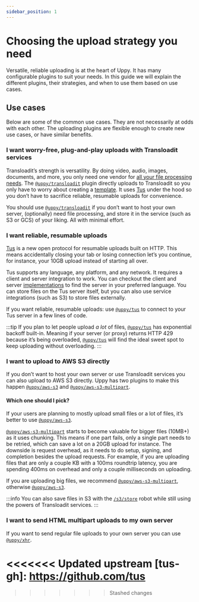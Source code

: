 ```yaml
---
sidebar_position: 1
---
```


# Choosing the upload strategy you need

Versatile, reliable uploading is at the heart of Uppy. It has many configurable plugins to suit your needs.
In this guide we will explain the different plugins, their strategies, and when to use them based on use cases.

## Use cases

Below are some of the common use cases. They are not necessarily at odds with each other.
The uploading plugins are flexible enough to create new use cases, or have similar benefits.

### I want worry-free, plug-and-play uploads with Transloadit services

Transloadit’s strength is versatility.
By doing video, audio, images, documents, and more,
you only need one vendor for [all your file processing needs][transloadit-services].
The [`@uppy/transloadit`][] plugin directly uploads to Transloadit
so you only have to worry about creating a [template][transloadit-concepts].
It uses [Tus](#i-want-reliable-resumable-uploads) under the hood so you don’t have to
sacrifice reliable, resumable uploads for convenience.

You should use [`@uppy/transloadit`][] if you don’t want to host your own server,
(optionally) need file processing, and store it in the service (such as S3 or GCS) of your liking.
All with minimal effort.

### I want reliable, resumable uploads

[Tus][tus] is a new open protocol for resumable uploads built on HTTP.
This means accidentally closing your tab or losing connection let’s you continue, for instance, your 10GB upload
instead of starting all over.

Tus supports any language, any platform, and any network.
It requires a client and server integration to work.
You can checkout the client and server [implementations][tus-implementations] to find the server in your preferred language.
You can store files on the Tus server itself, but you can also use service integrations (such as S3) to store files externally.

If you want reliable, resumable uploads: use [`@uppy/tus`][] to connect to your Tus server in a few lines of code.

:::tip
If you plan to let people upload _a lot_ of files, [`@uppy/tus`][] has exponential backoff built-in.
Meaning if your server (or proxy) returns HTTP 429 because it’s being overloaded, [`@uppy/tus`][] will
find the ideal sweet spot to keep uploading without overloading.
:::

### I want to upload to AWS S3 directly

If you don’t want to host your own server or use Transloadit services you can also upload to AWS S3 directly.
Uppy has two plugins to make this happen [`@uppy/aws-s3`][] and [`@uppy/aws-s3-multipart`][].

#### Which one should I pick?

If your users are planning to mostly upload small files or a lot of files, it’s better to use [`@uppy/aws-s3`][].

[`@uppy/aws-s3-multipart`][] starts to become valuable for bigger files (10MB+) as it uses chunking.
This means if one part fails, only a single part needs to be retried, which can save a lot on a 20GB upload for instance.
The downside is request overhead, as it needs to do setup, signing, and completion besides the upload requests.
For example, if you are uploading files that are only a couple KB with a 100ms roundtrip latency,
you are spending 400ms on overhead and only a couple milliseconds on uploading. 

If you are uploading big files, we recommend [`@uppy/aws-s3-multipart`][], otherwise [`@uppy/aws-s3`][].

:::info
You can also save files in S3 with the [`/s3/store`][s3-robot] robot while still
using the powers of Transloadit services.
:::

### I want to send HTML multipart uploads to my own server

If you want to send regular file uploads to your own server you can use [`@uppy/xhr`][].

[s3-robot]: https://transloadit.com/services/file-exporting/s3-store/

[transloadit-services]: https://transloadit.com/services/

[transloadit-concepts]: https://transloadit.com/docs/getting-started/concepts/

[`@uppy/transloadit`]: /docs/uploaders/transloadit

[`@uppy/tus`]: /docs/uploaders/tus

[`@uppy/aws-s3-multipart`]: /docs/uploaders/aws-s3-multipart

[`@uppy/aws-s3`]: /docs/uploaders/aws-s3

[`@uppy/xhr`]: /docs/uploaders/xhr

[tus]: https://tus.io/

<<<<<<< Updated upstream
[tus-gh]: https://github.com/tus
=======
[tus-implementations]: https://tus.io/implementations.html
>>>>>>> Stashed changes
